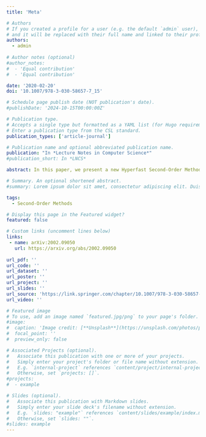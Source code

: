 ```yaml
---
title: 'Meta'

# Authors
# If you created a profile for a user (e.g. the default `admin` user), write the username (folder name) here
# and it will be replaced with their full name and linked to their profile.
authors:
  - admin
  
# Author notes (optional)
#author_notes:
#  - 'Equal contribution'
#  - 'Equal contribution'

date: '2020-02-20'
doi: '10.1007/978-3-030-58657-7_15'

# Schedule page publish date (NOT publication's date).
#publishDate: '2024-10-15T00:00:00Z'

# Publication type.
# Accepts a single type but formatted as a YAML list (for Hugo requirements).
# Enter a publication type from the CSL standard.
publication_types: ['article-journal']

# Publication name and optional abbreviated publication name.
publication: "In *Lecture Notes in Computer Science*"
#publication_short: In *LNCS*

abstract: In this paper, we present a new Hyperfast Second-Order Method with convergence rate $O(N^\{-5\})$ up to a logarithmic factor for the convex function with Lipschitz 3rd derivative. This method based on two ideas. The first comes from the superfast second-order scheme of Yu. Nesterov (CORE Discussion Paper 2020/07, 2020). It allows implementing the third-order scheme by solving subproblem using only the second-order oracle. This method converges with rate $O(N^\{-4\})$. The second idea comes from the work of Kamzolov et al. (arXiv:2002.01004). It is the inexact near-optimal third-order method. In this work, we improve its convergence and merge it with the scheme of solving subproblem using only the second-order oracle. As a result, we get convergence rate $O(N^\{-5\})$ up to a logarithmic factor. This convergence rate is near-optimal and the best known up to this moment.

# Summary. An optional shortened abstract.
#summary: Lorem ipsum dolor sit amet, consectetur adipiscing elit. Duis posuere tellus ac convallis placerat. Proin tincidunt magna sed ex sollicitudin condimentum.

tags:
  - Second-Order Methods

# Display this page in the Featured widget?
featured: false

# Custom links (uncomment lines below)
links:
 - name: arXiv:2002.09050
   url: https://arxiv.org/abs/2002.09050
   
url_pdf: ''
url_code: ''
url_dataset: ''
url_poster: ''
url_project: ''
url_slides: ''
url_source: 'https://link.springer.com/chapter/10.1007/978-3-030-58657-7_15'
url_video: ''

# Featured image
# To use, add an image named `featured.jpg/png` to your page's folder.
#image:
#  caption: 'Image credit: [**Unsplash**](https://unsplash.com/photos/pLCdAaMFLTE)'
#  focal_point: ''
#  preview_only: false

# Associated Projects (optional).
#   Associate this publication with one or more of your projects.
#   Simply enter your project's folder or file name without extension.
#   E.g. `internal-project` references `content/project/internal-project/index.md`.
#   Otherwise, set `projects: []`.
#projects:
#  - example

# Slides (optional).
#   Associate this publication with Markdown slides.
#   Simply enter your slide deck's filename without extension.
#   E.g. `slides: "example"` references `content/slides/example/index.md`.
#   Otherwise, set `slides: ""`.
#slides: example
---
```

